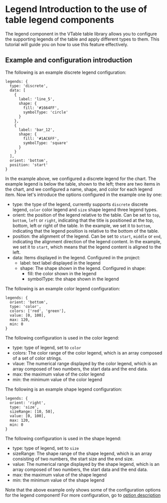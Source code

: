 # Legend Introduction to the use of table legend components
The legend component in the VTable table library allows you to configure the supporting legends of the table and apply different types to them. This tutorial will guide you on how to use this feature effectively.

## Example and configuration introduction
The following is an example discrete legend configuration:

```
legends: {
  type: 'discrete',
  data: [
    {
      label: 'line_5',
      shape: {
        fill: '#1664FF',
        symbolType: 'circle'
      }
    },
    {
      label: 'bar_12',
      shape: {
        fill: '#1AC6FF',
        symbolType: 'square'
      }
    }
  ],
  orient: 'bottom',
  position: 'start'
}
```
In the example above, we configured a discrete legend for the chart. The example legend is below the table, shown to the left; there are two items in the chart, and we configured a name, shape, and color for each legend item. Now let's introduce the options configured in the example one by one:

- type: the type of the legend, currently supports `discrete` discrete legend, `color` color legend and `size` shape legend three legend types.
- orient: the position of the legend relative to the table. Can be set to `top`, `bottom`, `left` or `right`, indicating that the title is positioned at the top, bottom, left or right of the table. In the example, we set it to `bottom`, indicating that the legend position is relative to the bottom of the table.
- position: the alignment of the legend. Can be set to `start`, `middle` or `end`, indicating the alignment direction of the legend content. In the example, we set it to `start`, which means that the legend content is aligned to the left.
- data: Items displayed in the legend. Configured in the project:
  - label: text label displayed in the legend
  - shape: The shape shown in the legend. Configured in shape:
    - fill: the color shown in the legend
    - symbolType: the shape shown in the legend

The following is an example color legend configuration:
```
legends: {
  orient: 'bottom',
  type: 'color',
  colors: ['red', 'green'],
  value: [0, 100],
  max: 120,
  min: 0
}
```
The following configuration is used in the color legend:
- type: type of legend, set to `color`
- colors: The color range of the color legend, which is an array composed of a set of color strings.
- vlaue: The numerical range displayed by the color legend, which is an array composed of two numbers, the start data and the end data.
- max: the maximum value of the color legend
- min: the minimum value of the color legend

The following is an example shape legend configuration:
```
legends: {
  orient: 'right',
  type: 'size',
  sizeRange: [10, 50],
  value: [0, 100],
  max: 120,
  min: 0
}
```
The following configuration is used in the shape legend:
- type: type of legend, set to `size`
- sizeRange: The shape range of the shape legend, which is an array consisting of two numbers, the start size and the end size.
- value: The numerical range displayed by the shape legend, which is an array composed of two numbers, the start data and the end data.
- max: the maximum value of the shape legend
- min: the minimum value of the shape legend

Note that the above example only shows some of the configuration options for the legend component! For more configuration, go to [option description](https://visactor.io/vtable/options/PivotChart#legends-discrete.type)